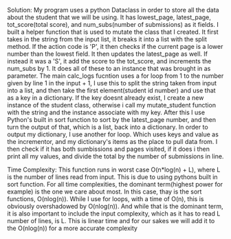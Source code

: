 Solution:
My program uses a python Dataclass in order to store all the data about the student that we will be using. It has lowest_page, latest_page, tot_score(total score), and num_subs(number of submissions) as it fields. I built a helper function that is used to mutate the class that I created. It first takes in the string from the input list, it breaks it into a list with the split method. If the action code is 'P', it then checks if the current page is a lower number than the lowest field. It then updates the latest_page as well. If instead it was a 'S', it add the score to the tot_score, and increments the num_subs by 1. It does all of these to an instance that was brought in as parameter.
The main calc_logs fucntion uses a for loop from 1 to the number given by line 1 in the input + 1, I use this to split the string taken from input into a list, and then take the first element(student id number) and use that as a key in a dictionary. If the key doesnt already exist, I create a new instance of the student class, otherwise i call my mutate_student function with the string and the instance associate with my key. After this I use Python's built in sort function to sort by the latest_page number, and then turn the output of that, which is a list, back into a dictionary. In order to output my dictionary, I use another for loop. Which uses keys and value as the incrementor, and my dictionary's items as the place to pull data from. I then check if it has both sumbissions and pages visited, if it does i then print all my values, and divide the total by the number of submissions in line.

Time Complexity:
This function runs in worst case O(n*log(n) + L), where L is the number of lines read from input. This is due to using pythons built in sort function. For all time complexities, the dominant term(highest power for example) is the one we care about most. In this case, thay is the sort functions, O(nlog(n)). While I use for loops, with a time of O(n), this is obviously overshadowed by O(nlog(n)). And while that is the dominant term, it is also important to include the input complexity, which as it has to read L number of lines, is L. This is linear time and for our sakes we will add it to the O(nlog(n)) for a more accurate complexity